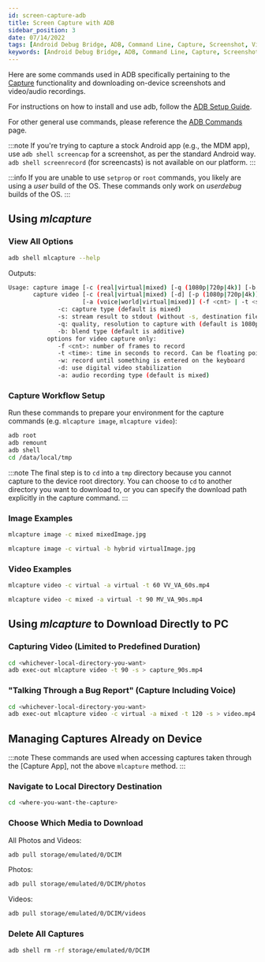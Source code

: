 ```yaml
---
id: screen-capture-adb
title: Screen Capture with ADB
sidebar_position: 3
date: 07/14/2022
tags: [Android Debug Bridge, ADB, Command Line, Capture, Screenshot, Video, Photo]
keywords: [Android Debug Bridge, ADB, Command Line, Capture, Screenshot, Video, Photo]
---
```


Here are some commands used in ADB specifically pertaining to the [Capture](/versioned_docs/version-14-Jun-2023/versioned_docs/version-14-Jun-2023/guides/features/capture-overview.md) functionality and downloading on-device screenshots and video/audio recordings.

For instructions on how to install and use adb, follow the [ADB Setup Guide](/versioned_docs/version-14-Jun-2023/versioned_docs/version-14-Jun-2023/guides/developer-tools/android-debug-bridge/adb-setup.md).

For other general use commands, please reference the [ADB  Commands](/versioned_docs/version-14-Jun-2023/versioned_docs/version-14-Jun-2023/guides/developer-tools/android-debug-bridge/adb-commands.md) page.

:::note
If you're trying to capture a stock Android app (e.g., the MDM app), use `adb shell screencap` for a screenshot, as per the standard Android way. `adb shell screenrecord` (for screencasts) is not available on our platform.
:::

:::info
If you are unable to use `setprop` or `root` commands, you likely are using a *user* build of the OS. These commands only work on *userdebug* builds of the OS.
:::

## Using *mlcapture*

### View All Options

```bash
adb shell mlcapture --help
```

Outputs:

```bash
Usage: capture image [-c (real|virtual|mixed) [-q (1080p|720p|4k)] [-b (alpha|additive|hybrid)] (-s | <dest-file.jpg>)
       capture video [-c (real|virtual|mixed) [-d] [-p (1080p|720p|4k)] [-r (9:10|4:3)]  [-b (alpha|additive|hybrid)]
                     [-a (voice|world|virtual|mixed)] (-f <cnt> | -t <sec> | -w) (-s | <dest-file.mp4>)
              -c: capture type (default is mixed)
              -s: stream result to stdout (without -s, destination file must be specified)
              -q: quality, resolution to capture with (default is 1080p)
              -b: blend type (default is additive)
           options for video capture only:
              -f <cnt>: number of frames to record
              -t <time>: time in seconds to record. Can be floating point number (e.g., 1.5)
              -w: record until something is entered on the keyboard
              -d: use digital video stabilization
              -a: audio recording type (default is mixed)
```

### Capture Workflow Setup

Run these commands to prepare your environment for the capture commands (e.g. `mlcapture image`, `mlcapture video`):

```bash
adb root
adb remount
adb shell
cd /data/local/tmp
```

:::note
The final step is to `cd` into a `tmp` directory because you cannot capture to the device root directory. You can choose to `cd` to another directory you want to download to, or you can specify the download path explicitly in the capture command.
:::

### Image Examples

```bash
mlcapture image -c mixed mixedImage.jpg
```

```bash
mlcapture image -c virtual -b hybrid virtualImage.jpg
```

### Video Examples

```bash
mlcapture video -c virtual -a virtual -t 60 VV_VA_60s.mp4
```

```bash
mlcapture video -c mixed -a virtual -t 90 MV_VA_90s.mp4
```

## Using *mlcapture* to Download Directly to PC

### Capturing Video (Limited to Predefined Duration)

```bash
cd <whichever-local-directory-you-want>
adb exec-out mlcapture video -t 90 -s > capture_90s.mp4
```

### "Talking Through a Bug Report" (Capture Including Voice)

```bash
cd <whichever-local-directory-you-want>
adb exec-out mlcapture video -c virtual -a mixed -t 120 -s > video.mp4
```

## Managing Captures Already on Device

:::note
These commands are used when accessing captures taken through the [Capture App], not the above `mlcapture` method.
:::

### Navigate to Local Directory Destination

```bash
cd <where-you-want-the-capture>
```

### Choose Which Media to Download

All Photos and Videos:

```bash
adb pull storage/emulated/0/DCIM
```

Photos:

```bash
adb pull storage/emulated/0/DCIM/photos
```

Videos:

```bash
adb pull storage/emulated/0/DCIM/videos
```

### Delete All Captures

```bash
adb shell rm -rf storage/emulated/0/DCIM
```
